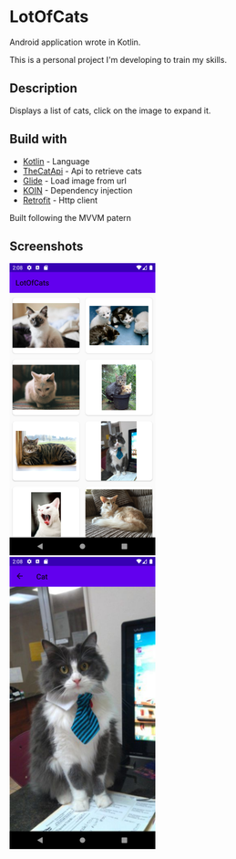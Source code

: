 # LotOfCats

Android application wrote in Kotlin.

This is a personal project I'm developing to train my skills.


## Description

Displays a list of cats, click on the image to expand it.


## Build with

* [Kotlin](https://kotlinlang.org/) - Language
* [TheCatApi](https://docs.thecatapi.com/) - Api to retrieve cats
* [Glide](https://github.com/bumptech/glide) - Load image from url
* [KOIN](https://insert-koin.io/) - Dependency injection
* [Retrofit](https://square.github.io/retrofit/) - Http client


Built following the MVVM patern


## Screenshots

<img src="screenshots/Screenshot_1592575681.png" width="256"><img src="screenshots/Screenshot_1592575690.png" width="256">